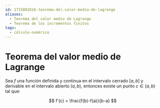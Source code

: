 ```yaml
---
id: 1715082816-teorema-del-valor-medio-de-lagrange
aliases:
  - Teorema del valor medio de Lagrange
  - Teorema de los incrementos finitos
tags:
  - cálculo-numérico
---
```


# Teorema del valor medio de Lagrange

Sea $f$ una función definida y continua en el intervalo cerrado $[a,b]$ y derivable en el intervalo abierto $(a,b)$, entonces existe un punto $c \in (a,b)$ tal que: 

$$
f'(c) = \frac{f(b)-f(a)}{b-a}
$$

